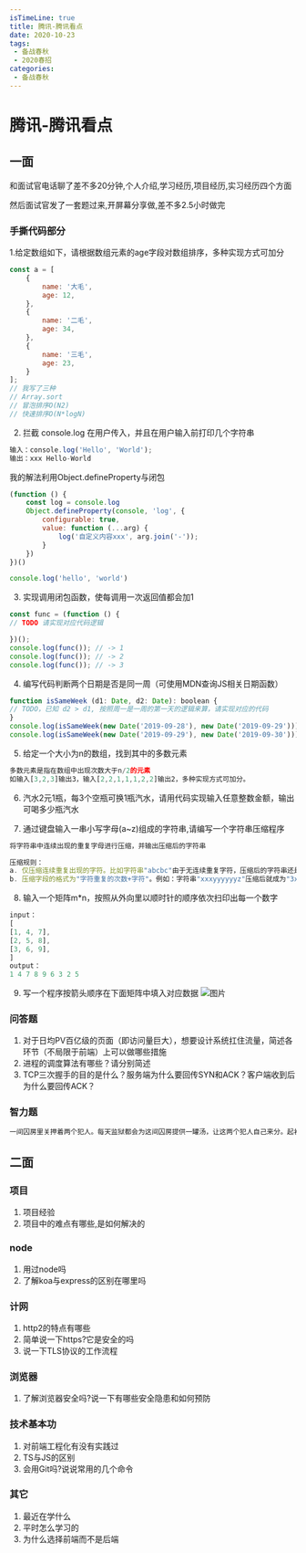 ```yaml
---
isTimeLine: true
title: 腾讯-腾讯看点
date: 2020-10-23
tags:
 - 备战春秋
 - 2020春招
categories:
 - 备战春秋
---
```

# 腾讯-腾讯看点

## 一面
和面试官电话聊了差不多20分钟,个人介绍,学习经历,项目经历,实习经历四个方面

然后面试官发了一套题过来,开屏幕分享做,差不多2.5小时做完

### 手撕代码部分
1.给定数组如下，请根据数组元素的age字段对数组排序，多种实现方式可加分
```js
const a = [
    {
        name: '大毛',
        age: 12,
    },
    {
        name: '二毛',
        age: 34,
    },
    {
        name: '三毛',
        age: 23,
    }
];
// 我写了三种
// Array.sort
// 冒泡排序O(N2)
// 快速排序O(N*logN)
```

2. 拦截 console.log 在用户传入，并且在用户输入前打印几个字符串
```js
输入：console.log('Hello', 'World');
输出：xxx Hello-World
```
我的解法利用Object.defineProperty与闭包
```js
(function () {
    const log = console.log
    Object.defineProperty(console, 'log', {
        configurable: true,
        value: function (...arg) {
            log('自定义内容xxx', arg.join('-'));
        }
    })
})()

console.log('hello', 'world')
```

3. 实现调用闭包函数，使每调用一次返回值都会加1
```js
const func = (function () {
// TODO 请实现对应代码逻辑

})();
console.log(func()); // -> 1
console.log(func()); // -> 2
console.log(func()); // -> 3
```

4. 编写代码判断两个日期是否是同一周（可使用MDN查询JS相关日期函数）
```js
function isSameWeek (d1: Date, d2: Date): boolean {
// TODO，已知 d2 > d1, 按照周一是一周的第一天的逻辑来算，请实现对应的代码
}
console.log(isSameWeek(new Date('2019-09-28'), new Date('2019-09-29')));   // true
console.log(isSameWeek(new Date('2019-09-29'), new Date('2019-09-30')));   // false
```

5. 给定一个大小为n的数组，找到其中的多数元素
```js
多数元素是指在数组中出现次数大于n/2的元素
如输入[3,2,3]输出3，输入[2,2,1,1,1,2,2]输出2，多种实现方式可加分。
```

6. 汽水2元1瓶，每3个空瓶可换1瓶汽水，请用代码实现输入任意整数金额，输出可喝多少瓶汽水

7. 通过键盘输入一串小写字母(a~z)组成的字符串,请编写一个字符串压缩程序
```js
将字符串中连续出现的重复字母进行压缩，并输出压缩后的字符串

压缩规则：
a. 仅压缩连续重复出现的字符。比如字符串"abcbc"由于无连续重复字符，压缩后的字符串还是"abcbc"。
b. 压缩字段的格式为"字符重复的次数+字符"。例如：字符串"xxxyyyyyyz"压缩后就成为"3x6yz"。
```

8. 输入一个矩阵m*n，按照从外向里以顺时针的顺序依次扫印出每一个数字
```js
input：
[
[1, 4, 7],
[2, 5, 8],
[3, 6, 9],
]
output：
1 4 7 8 9 6 3 2 5
```
9. 写一个程序按箭头顺序在下面矩阵中填入对应数据
![图片](https://img.cdn.sugarat.top/mdImg/MTYwMjU5NjQ1NDI0Nw==602596454247)

### 问答题
1. 对于日均PV百亿级的页面（即访问量巨大），想要设计系统扛住流量，简述各环节（不局限于前端）上可以做哪些措施
2. 进程的调度算法有哪些？请分别简述
3. TCP三次握手的目的是什么？服务端为什么要回传SYN和ACK？客户端收到后为什么要回传ACK？

### 智力题
```js
一间囚房里关押着两个犯人。每天监狱都会为这间囚房提供一罐汤，让这两个犯人自己来分。起初，这两个人经常会发生争执，因为他们总是有人认为对方的汤比自己的多。后来他们找到了一个两全其美的办法：一个人分汤，让另一个人先选。于是争端就这么解决了。可是，现在这间囚房里又加进来一个新犯人，现在是三个人来分汤。必须寻找一个新的方法来维持他们之间的和平。该怎么办呢？
```

## 二面
### 项目
1. 项目经验
2. 项目中的难点有哪些,是如何解决的

### node
1. 用过node吗
2. 了解koa与express的区别在哪里吗

### 计网
1. http2的特点有哪些
2. 简单说一下https?它是安全的吗
3. 说一下TLS协议的工作流程

### 浏览器
1. 了解浏览器安全吗?说一下有哪些安全隐患和如何预防

### 技术基本功
1. 对前端工程化有没有实践过
2. TS与JS的区别
3.  会用Git吗?说说常用的几个命令

### 其它
1. 最近在学什么
2. 平时怎么学习的
3. 为什么选择前端而不是后端

<comment/>